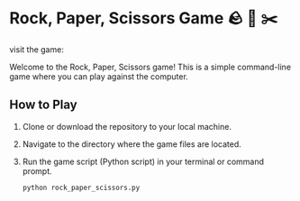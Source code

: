 # Rock, Paper, Scissors Game 🪨 📄 ✂️

visit the game: 

Welcome to the Rock, Paper, Scissors game! This is a simple command-line game where you can play against the computer.

## How to Play

1. Clone or download the repository to your local machine.
2. Navigate to the directory where the game files are located.
3. Run the game script (Python script) in your terminal or command prompt.

   ```bash
   python rock_paper_scissors.py
